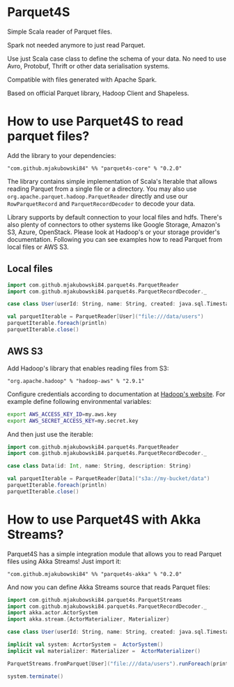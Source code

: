 # Parquet4S

Simple Scala reader of Parquet files. 

Spark not needed anymore to just read Parquet. 

Use just Scala case class to define the schema of your data.
No need to use Avro, Protobuf, Thrift or other data serialisation
systems.

Compatible with files generated with Apache Spark.

Based on official Parquet library, Hadoop Client and Shapeless.

# How to use Parquet4S to read parquet files?

Add the library to your dependencies:

```
"com.github.mjakubowski84" %% "parquet4s-core" % "0.2.0"

```

The library contains simple implementation of Scala's Iterable that allows reading Parquet from a single file or a directory.
You may also use `org.apache.parquet.hadoop.ParquetReader` directly and use our `RowParquetRecord` and `ParquetRecordDecoder`
to decode your data.

Library supports by default connection to your local files and hdfs. There's also plenty of connectors to other systems like
Google Storage, Amazon's S3, Azure, OpenStack. Please look at Hadoop's or your storage provider's documentation.
Following you can see examples how to read Parquet from local files or AWS S3.

## Local files

```scala
import com.github.mjakubowski84.parquet4s.ParquetReader
import com.github.mjakubowski84.parquet4s.ParquetRecordDecoder._

case class User(userId: String, name: String, created: java.sql.Timestamp)

val parquetIterable = ParquetReader[User]("file:///data/users")
parquetIterable.foreach(println)
parquetIterable.close()

```

## AWS S3

Add Hadoop's library that enables reading files from S3:

```
"org.apache.hadoop" % "hadoop-aws" % "2.9.1"

```

Configure credentials according to documentation at 
[Hadoop's website](https://hadoop.apache.org/docs/current/hadoop-aws/tools/hadoop-aws/index.html#S3A_Authentication_methods).
For example define following environmental variables:
```bash
export AWS_ACCESS_KEY_ID=my.aws.key
export AWS_SECRET_ACCESS_KEY=my.secret.key
```

And then just use the iterable:

```scala
import com.github.mjakubowski84.parquet4s.ParquetReader
import com.github.mjakubowski84.parquet4s.ParquetRecordDecoder._

case class Data(id: Int, name: String, description: String)

val parquetIterable = ParquetReader[Data]("s3a://my-bucket/data")
parquetIterable.foreach(println)
parquetIterable.close()

```

# How to use Parquet4S with Akka Streams?

Parquet4S has a simple integration module that allows you to read Parquet files using Akka Streams!
Just import it:

```
"com.github.mjakubowski84" %% "parquet4s-akka" % "0.2.0"

```

And now you can define Akka Streams source that reads Parquet files:

```scala
import com.github.mjakubowski84.parquet4s.ParquetStreams
import com.github.mjakubowski84.parquet4s.ParquetRecordDecoder._
import akka.actor.ActorSystem
import akka.stream.{ActorMaterializer, Materializer}

case class User(userId: String, name: String, created: java.sql.Timestamp)

implicit val system: AcrtorSystem =  ActorSystem()
implicit val materializer: Materializer =  ActorMaterializer()

ParquetStreams.fromParquet[User]("file:///data/users").runForeach(println)

system.terminate()

```
